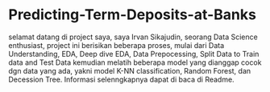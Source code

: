 # Predicting-Term-Deposits-at-Banks
selamat datang di project saya, saya Irvan Sikajudin, seorang Data Science enthusiast, project ini berisikan beberapa proses, mulai dari Data Understanding, EDA, Deep dive EDA, Data Prepocessing, Split Data to Train data and Test Data kemudian melatih beberapa model yang dianggap cocok dgn data yang ada, yakni model K-NN classification, Random Forest, dan Decession Tree.  Informasi selenngkapnya dapat di baca di Readme.
